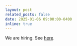 ```yaml
---
layout: post
related_posts: false
date: 2025-01-06 09:00:00-0400
inline: true
---
```


We are hiring. See [here](/openings/).